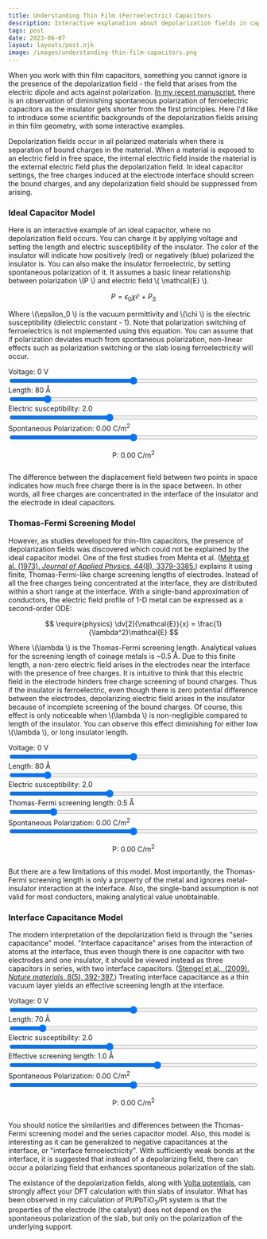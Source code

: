 ```yaml
---
title: Understanding Thin Film (Ferroelectric) Capacitors
description: Interactive explanation about depolarization fields in capacitors
tags: post
date: 2023-06-07
layout: layouts/post.njk
image: /images/understanding-thin-film-capacitors.png
---
```


<script src="https://polyfill.io/v3/polyfill.min.js?features=es6"></script>
<script id="MathJax-script" async src="https://cdn.jsdelivr.net/npm/mathjax@3/es5/tex-mml-chtml.js"></script>
<script src="https://cdn.jsdelivr.net/npm/chart.js"></script>
<script src="https://cdn.jsdelivr.net/npm/chartjs-plugin-annotation@3.0.1/dist/chartjs-plugin-annotation.min.js"></script>

When you work with thin film capacitors, something you cannot ignore is the presence of the depolarization field - the field that arises from the electric dipole and acts against polarization. <a href="https://chemrxiv.org/engage/chemrxiv/article-details/63fd7308897b18336f3a59aa">In my recent manuscript</a>, there is an observation of diminishing spontaneous polarization of ferroelectric capacitors as the insulator gets shorter from the first principles. Here I'd like to introduce some scientific backgrounds of the depolarization fields arising in thin film geometry, with some interactive examples.

Depolarization fields occur in all polarized materials when there is separation of bound charges in the material. When a material is exposed to an electric field in free space, the internal electric field inside the material is the external electric field plus the depolarization field. In ideal capacitor settings, the free charges induced at the electrode interface should screen the bound charges, and any depolarization field should be suppressed from arising.

### Ideal Capacitor Model

Here is an interactive example of an ideal capacitor, where no depolarization field occurs. You can charge it by applying voltage and setting the length and electric susceptibility of the insulator. The color of the insulator will indicate how positively (red) or negatively (blue) polarized the insulator is. You can also make the insulator ferroelectric, by setting spontaneous polarization of it. It assumes a basic linear relationship between polarization \\(P \\) and electric field \\( \mathcal{E} \\). 

$$
P = \epsilon_0 \chi \mathcal{E} + P_S
$$

Where \\(\epsilon_0 \\) is the vacuum permittivity and \\(\chi \\) is the electric susceptibility (dielectric constant - 1). Note that polarization switching of ferroelectrics is not implemented using this equation. You can assume that if polarization deviates much from spontaneous polarization, non-linear effects such as polarization switching or the slab losing ferroelectricity will occur.

<play-ground>
  <divs>
    <form>
        <div style="display: grid;">
            <label for="V" id="VText">
            Voltage: 0 V
            </label>
            <input id="V" type="range" min="-20" max="20" step="1" value="0" oninput="result()">
        </div>
        <div style="display: grid;">
            <label for="l" id="lText">
            Length: 80 &#8491;
            </label>
            <input id="l" type="range" min="10" max="500" step="10" value="80" oninput="result()">
        </div>
        <div style="display: grid;">
            <label for="chi" id="chiText">
            Electric susceptibility: 2.0
            </label>
            <input id="chi" type="range" min="0" max="5" step="0.1" value="2" oninput="result()">
        </div>
        <div style="display: grid;">
            <label for="Ps" id="PsText">
            Spontaneous Polarization: 0.00 C/m<sup>2</sup>
            </label>
            <input id="Ps" type="range" min="-0.5" max="0.5" step="0.05" value="0" oninput="result()">
        </div>
    </form>
  </div>

  <p style="text-align: center;" id="PText">P: 0.00 C/m<sup>2</sup> </p>
  
  <div style="display:flex; flex-wrap: wrap; margin-left: auto; margin-right: auto;">
    <canvas-container>
      <canvas id="electricChart"  style="max-width: 320px; height: 300px;"></canvas>
    </canvas-container>
    <canvas-container>
      <canvas id="potentialChart" style="max-width: 320px; height: 300px;"></canvas>
    </canvas-container>
    <canvas-container>
      <canvas id="displacementChart" style="max-width: 320px; height: 300px;"></canvas>
    </canvas-container>
  </div>
</play-ground>

The difference between the displacement field between two points in space indicates how much free charge there is in the space between. In other words, all free charges are concentrated in the interface of the insulator and the electrode in ideal capacitors.

### Thomas-Fermi Screening Model

However, as studies developed for thin-film capacitors, the presence of depolarization fields was discovered which could not be explained by the ideal capacitor model. One of the first studies from Mehta et al. (<a href="https://pubs.aip.org/aip/jap/article-abstract/44/8/3379/6486/Depolarization-fields-in-thin-ferroelectric-films?redirectedFrom=fulltext">Mehta et al. (1973). <i>Journal of Applied Physics</i>, 44(8), 3379-3385.</a>) explains it using finite, Thomas-Fermi-like charge screening lengths of electrodes. Instead of all the free charges being concentrated at the interface, they are distributed within a short range at the interface. With a single-band approximation of conductors, the electric field profile of 1-D metal can be expressed as a second-order ODE:

$$
\require{physics}
\dv[2]{\mathcal{E}}{x} = \frac{1}{\lambda^2}\mathcal{E}
$$

Where \\(\lambda \\) is the Thomas-Fermi screening length. Analytical values for the screening length of coinage metals is ~0.5 &#8491;. Due to this finite length, a non-zero electric field arises in the electrodes near the interface with the presence of free charges. It is intuitive to think that this electric field in the electrode hinders free charge screening of bound charges. Thus if the insulator is ferroelectric, even though there is zero potential difference between the electrodes, depolarizing electric field arises in the insulator because of incomplete screening of the bound charges. Of course, this effect is only noticeable when \\(\lambda \\) is non-negligible compared to length of the insulator. You can observe this effect diminishing for either low \\(\lambda \\), or long insulator length.

<play-ground>
  <divs>
    <form>
        <div style="display: grid;">
            <label for="V_TF" id="VText_TF">
            Voltage: 0 V
            </label>
            <input id="V_TF" type="range" min="-20" max="20" step="1" value="0" oninput="result_TF()">
        </div>
        <div style="display: grid;">
            <label for="l_TF" id="lText_TF">
            Length: 80 &#8491;
            </label>
            <input id="l_TF" type="range" min="10" max="500" step="10" value="80" oninput="result_TF()">
        </div>
        <div style="display: grid;">
            <label for="chi_TF" id="chiText_TF">
            Electric susceptibility: 2.0
            </label>
            <input id="chi_TF" type="range" min="0" max="5" step="0.1" value="2" oninput="result_TF()">
        </div>
        <div style="display: grid;">
            <label for="lambda_TF" id="lambdaText_TF">
            Thomas-Fermi screening length: 0.5 &#8491;
            </label>
            <input id="lambda_TF" type="range" min="0" max="3" step="0.1"  value="0.5" oninput="result_TF()">
        </div>
        <div style="display: grid;">
            <label for="Ps_TF" id="PsText_TF">
            Spontaneous Polarization: 0.00 C/m<sup>2</sup>
            </label>
            <input id="Ps_TF" type="range" min="-0.5" max="0.5" step="0.05" value="0" oninput="result_TF()">
        </div>
    </form>
  </div>

  <p style="text-align: center;" id="PText_TF">P: 0.00 C/m<sup>2</sup> </p>

  <div style="display:flex; flex-wrap: wrap; margin-left: auto; margin-right: auto;">
    <canvas-container>
      <canvas id="electricChart_TF" style="max-width: 320px; height: 300px;"></canvas>
    </canvas-container>
    <canvas-container>
      <canvas id="potentialChart_TF" style="max-width: 320px; height: 300px;"></canvas>
    </canvas-container>
    <canvas-container>
      <canvas id="displacementChart_TF" style="max-width: 320px; height: 300px;"></canvas>
    </canvas-container>
  </div>
</play-ground>

But there are a few limitations of this model. Most importantly, the Thomas-Fermi screening length is only a property of the metal and ignores metal-insulator interaction at the interface. Also, the single-band assumption is not valid for most conductors, making analytical value unobtainable.

### Interface Capacitance Model

The modern interpretation of the depolarization field is through the "series capacitance" model. "Interface capacitance" arises from the interaction of atoms at the interface, thus even though there is one capacitor with two electrodes and one insulator, it should be viewed instead as three capacitors in series, with two interface capacitors. (<a href="https://www.nature.com/articles/nmat2429">Stengel et al., (2009). <i>Nature materials</i>, 8(5), 392-397.</a>) Treating interface capacitance as a thin vacuum layer yields an effective screening length at the interface.

<play-ground>
  <divs>
    <form>
        <div style="display: grid;">
            <label for="V_series" id="VText_series">
            Voltage: 0 V
            </label>
            <input id="V_series" type="range" min="-20" max="20" step="1" value="0" oninput="result_series()">
        </div>
        <div style="display: grid;">
            <label for="l_series" id="lText_series">
            Length: 70 &#8491;
            </label>
            <input id="l_series" type="range" min="10" max="500" step="10" value="70" oninput="result_series()">
        </div>
        <div style="display: grid;">
            <label for="chi_series" id="chiText_series">
            Electric susceptibility: 2.0
            </label>
            <input id="chi_series" type="range" min="0" max="5" step="0.1" value="2" oninput="result_series()">
        </div>
        <div style="display: grid;">
            <label for="lambda_series" id="lambdaText_series">
            Effective screening length: 1.0 &#8491;
            </label>
            <input id="lambda_series" type="range" min="-5" max="5" step="0.1"  value="1.0" oninput="result_series()">
        </div>
        <div style="display: grid;">
            <label for="Ps_series" id="PsText_series">
            Spontaneous Polarization: 0.00 C/m<sup>2</sup>
            </label>
            <input id="Ps_series" type="range" min="-0.5" max="0.5" step="0.05" value="0" oninput="result_series()">
        </div>
    </form>
  </div>

  <p style="text-align: center;" id="PText_series">P: 0.00 C/m<sup>2</sup> </p>

  <div style="display:flex; flex-wrap: wrap; margin-left: auto; margin-right: auto;">
    <canvas-container>
      <canvas id="electricChart_series" style="max-width: 320px; height: 300px;"></canvas>
    </canvas-container>
    <canvas-container>
      <canvas id="potentialChart_series" style="max-width: 320px; height: 300px;"></canvas>
    </canvas-container>
    <canvas-container>
      <canvas id="displacementChart_series" style="max-width: 320px; height: 300px;"></canvas>
    </canvas-container>
  </div>
</play-ground>

You should notice the similarities and differences between the Thomas-Fermi screening model and the series capacitor model. Also, this model is interesting as it can be generalized to negative capacitances at the interface, or "interface ferroelectricity". With sufficiently weak bonds at the interface, it is suggested that instead of a depolarizing field, there can occur a polarizing field that enhances spontaneous polarization of the slab.

The existance of the depolarization fields, along with [Volta potentials](https://en.wikipedia.org/wiki/Volta_potential), can strongly affect your DFT calculation with thin slabs of insulator. What has been observed in my calculation of Pt/PbTiO<sub>3</sub>/Pt system is that the properties of the electrode (the catalyst) does not depend on the spontaneous polarization of the slab, but only on the polarization of the underlying support.

<script src="/js/capacitors.js"></script>
<script src="/js/capacitors_TF.js"></script>
<script src="/js/capacitors_series.js"></script>

